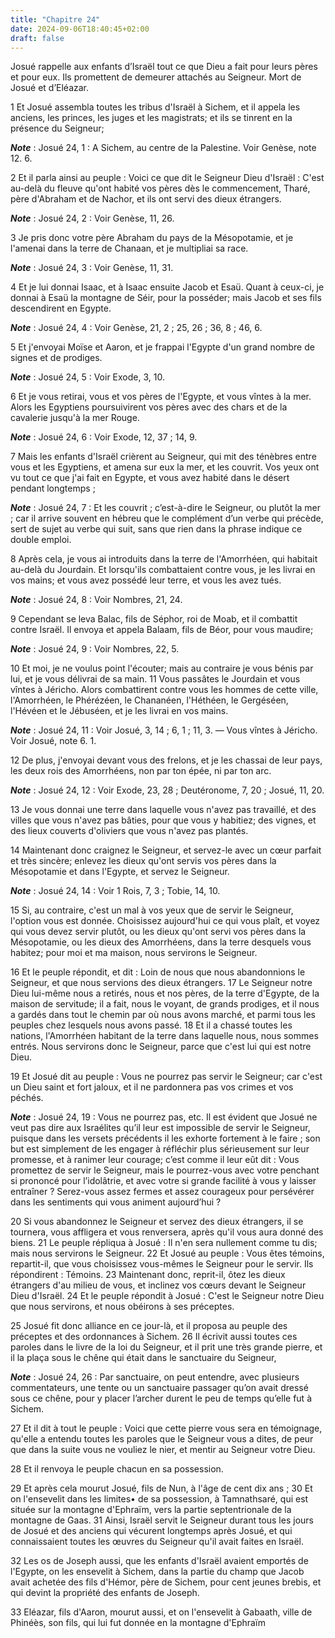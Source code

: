 ```yaml
---
title: "Chapitre 24"
date: 2024-09-06T18:40:45+02:00
draft: false
---
```



Josué rappelle aux enfants d’Israël tout ce que Dieu a fait pour leurs pères et pour eux.
Ils promettent de demeurer attachés au Seigneur.
Mort de Josué et d’Eléazar.


1 Et Josué assembla toutes les tribus d'Israël à Sichem, et il appela les anciens, les princes, les juges et les magistrats; et ils se tinrent en la présence du Seigneur;

***Note*** :  Josué 24, 1 : A Sichem, au centre de la Palestine. Voir Genèse, note 12. 6.

2 Et il parla ainsi au peuple : Voici ce que dit le Seigneur Dieu d'Israël : C'est au-delà du fleuve qu'ont habité vos pères dès le commencement, Tharé, père d'Abraham et de Nachor, et ils ont servi des dieux étrangers.

***Note*** :  Josué 24, 2 : Voir Genèse, 11, 26.


3 Je pris donc votre père Abraham du pays de la Mésopotamie, et je l'amenai dans la terre de Chanaan, et je multipliai sa race.

***Note*** :  Josué 24, 3 : Voir Genèse, 11, 31.

4 Et je lui donnai Isaac, et à Isaac ensuite Jacob et Esaü. Quant à ceux-ci, je donnai à Esaü la montagne de Séir, pour la posséder; mais Jacob et ses fils descendirent en Egypte.

***Note*** :  Josué 24, 4 : Voir Genèse, 21, 2 ; 25, 26 ; 36, 8 ; 46, 6.

5 Et j'envoyai Moïse et Aaron, et je frappai l'Egypte d'un grand nombre de signes et de prodiges.

***Note*** :  Josué 24, 5 : Voir Exode, 3, 10.

6 Et je vous retirai, vous et vos pères de l'Egypte, et vous vîntes à la mer. Alors les Egyptiens poursuivirent vos pères avec des chars et de la cavalerie jusqu'à la mer Rouge.

***Note*** :  Josué 24, 6 : Voir Exode, 12, 37 ; 14, 9.

7 Mais les enfants d'Israël crièrent au Seigneur, qui mit des ténèbres entre vous et les Egyptiens, et amena sur eux la mer, et les couvrit. Vos yeux ont vu tout ce que j'ai fait en Egypte, et vous avez habité dans le désert pendant longtemps ;

***Note*** :  Josué 24, 7 : Et les couvrit ; c’est-à-dire le Seigneur, ou plutôt la mer ; car il arrive souvent en hébreu que le complément d’un verbe qui précède, sert de sujet au verbe qui suit, sans que rien dans la phrase indique ce double emploi.

8 Après cela, je vous ai introduits dans la terre de l'Amorrhéen, qui habitait au-delà du Jourdain. Et lorsqu'ils combattaient contre vous, je les livrai en vos mains; et vous avez possédé leur terre, et vous les avez tués.

***Note*** :  Josué 24, 8 : Voir Nombres, 21, 24.

9 Cependant se leva Balac, fils de Séphor, roi de Moab, et il combattit contre Israël. Il envoya et appela Balaam, fils de Béor, pour vous maudire;

***Note*** :  Josué 24, 9 : Voir Nombres, 22, 5.

10 Et moi, je ne voulus point l'écouter; mais au contraire je vous bénis par lui, et je vous délivrai de sa main. 11 Vous passâtes le Jourdain et vous vîntes à Jéricho. Alors combattirent contre vous les hommes de cette ville, l'Amorrhéen, le Phérézéen, le Chananéen, l'Héthéen, le Gergéséen, l'Hévéen et le Jébuséen, et je les livrai en vos mains.

***Note*** :  Josué 24, 11 : Voir Josué, 3, 14 ; 6, 1 ; 11, 3. ― Vous vîntes à Jéricho. Voir Josué, note 6. 1.

12 De plus, j'envoyai devant vous des frelons, et je les chassai de leur pays, les deux rois des Amorrhéens, non par ton épée, ni par ton arc.

***Note*** :  Josué 24, 12 : Voir Exode, 23, 28 ; Deutéronome, 7, 20 ; Josué, 11, 20.

13 Je vous donnai une terre dans laquelle vous n'avez pas travaillé, et des villes que vous n'avez pas bâties, pour que vous y habitiez; des vignes, et des lieux couverts d'oliviers que vous n'avez pas plantés.


14 Maintenant donc craignez le Seigneur, et servez-le avec un cœur parfait et très sincère; enlevez les dieux qu'ont servis vos pères dans la Mésopotamie et dans l'Egypte, et servez le Seigneur.

***Note*** :  Josué 24, 14 : Voir 1 Rois, 7, 3 ; Tobie, 14, 10.

15 Si, au contraire, c'est un mal à vos yeux que de servir le Seigneur, l'option vous est donnée. Choisissez aujourd'hui ce qui vous plaît, et voyez qui vous devez servir plutôt, ou les dieux qu'ont servi vos pères dans la Mésopotamie, ou les dieux des Amorrhéens, dans la terre desquels vous habitez; pour moi et ma maison, nous servirons le Seigneur.


16 Et le peuple répondit, et dit : Loin de nous que nous abandonnions le Seigneur, et que nous servions des dieux étrangers. 17 Le Seigneur notre Dieu lui-même nous a retirés, nous et nos pères, de la terre d'Egypte, de la maison de servitude; il a fait, nous le voyant, de grands prodiges, et il nous a gardés dans tout le chemin par où nous avons marché, et parmi tous les peuples chez lesquels nous avons passé. 18 Et il a chassé toutes les nations, l'Amorrhéen habitant de la terre dans laquelle nous, nous sommes entrés. Nous servirons donc le Seigneur, parce que c'est lui qui est notre Dieu.


19 Et Josué dit au peuple : Vous ne pourrez pas servir le Seigneur; car c'est un Dieu saint et fort jaloux, et il ne pardonnera pas vos crimes et vos péchés.

***Note*** :  Josué 24, 19 : Vous ne pourrez pas, etc. Il est évident que Josué ne veut pas dire aux Israélites qu’il leur est impossible de servir le Seigneur, puisque dans les versets précédents il les exhorte fortement à le faire ; son but est simplement de les engager à réfléchir plus sérieusement sur leur promesse, et à ranimer leur courage; c’est comme il leur eût dit : Vous promettez de servir le Seigneur, mais le pourrez-vous avec votre penchant si prononcé pour l’idolâtrie, et avec votre si grande facilité à vous y laisser entraîner ? Serez-vous assez fermes et assez courageux pour persévérer dans les sentiments qui vous animent aujourd’hui ?

20 Si vous abandonnez le Seigneur et servez des dieux étrangers, il se tournera, vous affligera et vous renversera, après qu'il vous aura donné des biens. 21 Le peuple répliqua à Josué : Il n'en sera nullement comme tu dis; mais nous servirons le Seigneur. 22 Et Josué au peuple : Vous êtes témoins, repartit-il, que vous choisissez vous-mêmes le Seigneur pour le servir. Ils répondirent : Témoins. 23 Maintenant donc, reprit-il, ôtez les dieux étrangers d'au milieu de vous, et inclinez vos cœurs devant le Seigneur Dieu d'Israël. 24 Et le peuple répondit à Josué : C'est le Seigneur notre Dieu que nous servirons, et nous obéirons à ses préceptes.


25 Josué fit donc alliance en ce jour-là, et il proposa au peuple des préceptes et des ordonnances à Sichem. 26 Il écrivit aussi toutes ces paroles dans le livre de la loi du Seigneur, et il prit une très grande pierre, et il la plaça sous le chêne qui était dans le sanctuaire du Seigneur,

***Note*** :  Josué 24, 26 : Par sanctuaire, on peut entendre, avec plusieurs commentateurs, une tente ou un sanctuaire passager qu’on avait dressé sous ce chêne, pour y placer l’archer durent le peu de temps qu’elle fut à Sichem.

27 Et il dit à tout le peuple : Voici que cette pierre vous sera en témoignage, qu'elle a entendu toutes les paroles que le Seigneur vous a dites, de peur que dans la suite vous ne vouliez le nier, et mentir au Seigneur votre Dieu.


28 Et il renvoya le peuple chacun en sa possession.


29 Et après cela mourut Josué, fils de Nun, à l'âge de cent dix ans ; 30 Et on l'ensevelit dans les limites• de sa possession, à Tamnathsaré, qui est située sur la montagne d'Ephraïm, vers la partie septentrionale de la montagne de Gaas. 31 Ainsi, Israël servit le Seigneur durant tous les jours de Josué et des anciens qui vécurent longtemps après Josué, et qui connaissaient toutes les œuvres du Seigneur qu'il avait faites en Israël.


32 Les os de Joseph aussi, que les enfants d'Israël avaient emportés de l'Egypte, on les ensevelit à Sichem, dans la partie du champ que Jacob avait achetée des fils d'Hémor, père de Sichem, pour cent jeunes brebis, et qui devint la propriété des enfants de Joseph.


33 Eléazar, fils d'Aaron, mourut aussi, et on l'ensevelit à Gabaath, ville de Phinéès, son fils, qui lui fut donnée en la montagne d'Ephraïm

